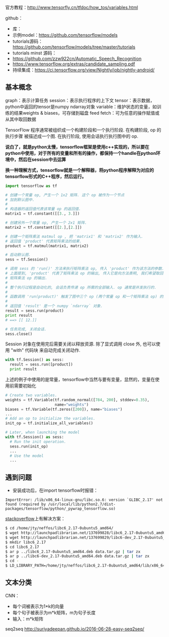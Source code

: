 

官方教程：http://www.tensorfly.cn/tfdoc/how_tos/variables.html

github：
* 库：
* 示例model：https://github.com/tensorflow/models
* tutorials源码：https://github.com/tensorflow/models/tree/master/tutorials
* tutorials minst 源码：
* https://github.com/zzw922cn/Automatic_Speech_Recognition
* https://www.tensorflow.org/extras/candidate_sampling.pdf
* 持续集成：https://ci.tensorflow.org/view/Nightly/job/nightly-android/


## 基本概念

graph：表示计算任务
session：表示执行程序的上下文
tensor：表示数据，python中返回的tensor是numpy ndarray对象
variable：维护状态的变量，如训练的结果weights & biases，可存储到磁盘
feed fetch：可为任意的操作赋值或从其中取回数据

TensorFlow 程序通常被组织成一个构建阶段和一个执行阶段. 
在构建阶段, op 的执行步骤 被描述成一个图. 
在执行阶段, 使用会话执行执行图中的 op.

**说白了，就是python太慢，tensorflow框架是使用c++实现的，所以要在python中使用，对于所有的变量和所有的操作，都保持一个handle在python环境中，然后在session中去运算**

**换一种理解方式，tensorflow就是一个解释器，将python程序解释为对应的tensorflow形式的C++程序，然后运行。**


```python
import tensorflow as tf

# 创建一个常量 op, 产生一个 1x2 矩阵. 这个 op 被作为一个节点
# 加到默认图中.
#
# 构造器的返回值代表该常量 op 的返回值.
matrix1 = tf.constant([[3., 3.]])

# 创建另外一个常量 op, 产生一个 2x1 矩阵.
matrix2 = tf.constant([[2.],[2.]])

# 创建一个矩阵乘法 matmul op , 把 'matrix1' 和 'matrix2' 作为输入.
# 返回值 'product' 代表矩阵乘法的结果.
product = tf.matmul(matrix1, matrix2)

# 启动默认图.
sess = tf.Session()

# 调用 sess 的 'run()' 方法来执行矩阵乘法 op, 传入 'product' 作为该方法的参数. 
# 上面提到, 'product' 代表了矩阵乘法 op 的输出, 传入它是向方法表明, 我们希望取回
# 矩阵乘法 op 的输出.
#
# 整个执行过程是自动化的, 会话负责传递 op 所需的全部输入. op 通常是并发执行的.
# 
# 函数调用 'run(product)' 触发了图中三个 op (两个常量 op 和一个矩阵乘法 op) 的执行.
#
# 返回值 'result' 是一个 numpy `ndarray` 对象.
result = sess.run(product)
print result
# ==> [[ 12.]]

# 任务完成, 关闭会话.
sess.close()
```

Session 对象在使用完后需要关闭以释放资源. 除了显式调用 close 外, 也可以使用 "with" 代码块 来自动完成关闭动作.

```python
with tf.Session() as sess:
  result = sess.run([product])
  print result
```

上述的例子中使用的是常量，tensorflow中当然与要有变量，显然的，变量在使用前需要初始化

```python
# Create two variables.
weights = tf.Variable(tf.random_normal([784, 200], stddev=0.35),
                      name="weights")
biases = tf.Variable(tf.zeros([200]), name="biases")
...
# Add an op to initialize the variables.
init_op = tf.initialize_all_variables()

# Later, when launching the model
with tf.Session() as sess:
  # Run the init operation.
  sess.run(init_op)
  ...
  # Use the model
  ...
```



## 遇到问题
* 安装成功后，在import tensorflow时报错：
```
ImportError: /lib/x86_64-linux-gnu/libc.so.6: version `GLIBC_2.17' not found (required by /usr/local/lib/python2.7/dist-packages/tensorflow/python/_pywrap_tensorflow.so)
```

[stackoverflow](https://stackoverflow.com/questions/33655731/error-while-importing-tensorflow-in-python2-7-in-ubuntu-12-04-glibc-2-17-not-f)上有解决方案：
```bash
$ cd /home/jty/neffos/libc6_2.17-0ubuntu5_amd64/
$ wget http://launchpadlibrarian.net/137699828/libc6_2.17-0ubuntu5_amd64.deb        #网络不好可能导致下载内容为0字节，后面解压失败
$ wget http://launchpadlibrarian.net/137699829/libc6-dev_2.17-0ubuntu5_amd64.deb
$ mkdir libc6_2.17
$ cd libc6_2.17
$ ar p ../libc6_2.17-0ubuntu5_amd64.deb data.tar.gz | tar zx                        #这里sudo也执行不了，sudo -s切换到root执行
$ ar p ../libc6-dev_2.17-0ubuntu5_amd64.deb data.tar.gz | tar zx
$ cd -
$ LD_LIBRARY_PATH=/home/jty/neffos/libc6_2.17-0ubuntu5_amd64/lib/x86_64-linux-gnu/ /home/jty/neffos/libc6_2.17-0ubuntu5_amd64/lib/x86_64-linux-gnu/ld-2.17.so `which python`    #打开python交互式窗口
```

## 文本分类
CNN：
* 每个词被表示为1*k的向量
* 每个句子被表示为m*k矩阵，m为句子长度
* 输入：m*k矩阵

seq2seq
http://suriyadeepan.github.io/2016-06-28-easy-seq2seq/
